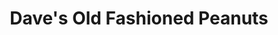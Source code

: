 ---
title: "Dave's Old Fashioned Peanuts"
url: /columbus/daves-old-fashioned-peanuts/
shop: shop
---